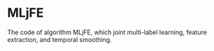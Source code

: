 # MLjFE
The code of algorithm MLjFE, which joint multi-label learning, feature extraction, and temporal smoothing.
